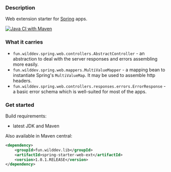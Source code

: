 ### Description

Web extension starter for [Spring](https://spring.io) apps.

[![Java CI with Maven](https://github.com/WildDev/spring-starter-web-ext/actions/workflows/maven.yml/badge.svg)](https://github.com/WildDev/spring-starter-web-ext/actions/workflows/maven.yml)

### What it carries

* `fun.wilddev.spring.web.controllers.AbstractController` - an abstraction to deal with the server responses and errors assembling more easily.
* `fun.wilddev.spring.web.mappers.MultiValueMapper` - a mapping bean to instantiate Spring's `MultiValueMap`. It may be used to assemble http headers.
* `fun.wilddev.spring.web.controllers.responses.errors.ErrorResponse` - a basic error schema which is well-suited for most of the apps.

### Get started

Build requirements:
* latest JDK and Maven

Also available in Maven central:

```xml
<dependency>
    <groupId>fun.wilddev.lib</groupId>
    <artifactId>spring-starter-web-ext</artifactId>
    <version>1.0.1.RELEASE</version>
</dependency>
```
